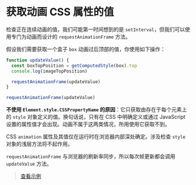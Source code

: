 # 获取动画 CSS 属性的值

检查正在连续动画的值，我们可能第一时间想到的是 `setInterval`，但我们可以使用专门为动画而设计的 `requestAnimationFrame` 方法。

假设我们需要获取一个盒子 `box` 动画过后顶部的值，你使用如下操作：

```js
function updateValue() {
  const boxTopPosition = getComputedStyle(box).top
  console.log(imageTopPosition)

  requestAnimationFrame(updateValue)
}

requestAnimationFrame(updateValue)
```

**不使用 `Element.style.CSSPropertyName` 的原因**：它只获取由存在于每个元素上的 `style` 对象定义的值。换句话说，只有在 CSS 中明确定义或通过 JavaScript 设置的属性值才会出现。动画不属于这两类情况，所用使用它获取不到。

CSS `animation` 属性及其值仅在运行时在浏览器内部深处确定。涉及检查 `style` 对象的浅层方法将不起作用。

`requestAnimationFrame` 与浏览器的刷新率同步，所以每次帧更新都会调用 `updateValue` 方法。

> [查看示例](https://codepen.io/lio-zero/pen/qBoNdVG)
